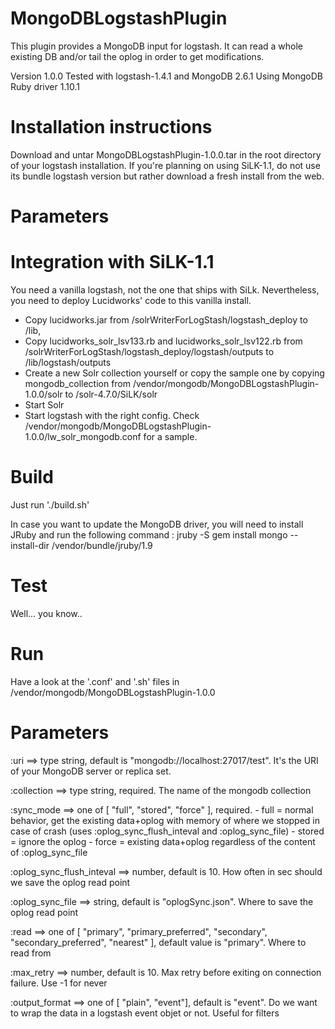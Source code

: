 MongoDBLogstashPlugin
=====================
This plugin provides a MongoDB input for logstash. It can read a whole existing DB and/or tail the oplog in order to get modifications. 

Version 1.0.0
Tested with logstash-1.4.1 and MongoDB 2.6.1
Using MongoDB Ruby driver 1.10.1


Installation instructions
=========================
Download and untar MongoDBLogstashPlugin-1.0.0.tar in the root directory of your logstash installation. If you're planning on using SiLK-1.1, do not use its bundle logstash version but rather download a fresh install from the web. 


Parameters
=========================


Integration with SiLK-1.1
=========================
You need a vanilla logstash, not the one that ships with SiLk. Nevertheless, you need to deploy Lucidworks' code to this vanilla install. 
- Copy lucidworks.jar from <SiLK>/solrWriterForLogStash/logstash_deploy to <logstash>/lib, 
- Copy lucidworks_solr_lsv133.rb and lucidworks_solr_lsv122.rb from <SiLK>/solrWriterForLogStash/logstash_deploy/logstash/outputs to <logstash>/lib/logstash/outputs
- Create a new Solr collection yourself or copy the sample one by copying mongodb_collection from <MongoDBLogstashPlugin>/vendor/mongodb/MongoDBLogstashPlugin-1.0.0/solr to <SiLK>/solr-4.7.0/SiLK/solr
- Start Solr
- Start logstash with the right config. Check <MongoDBLogstashPlugin>/vendor/mongodb/MongoDBLogstashPlugin-1.0.0/lw_solr_mongodb.conf for a sample. 



Build
=========================
Just run './build.sh'

In case you want to update the MongoDB driver, you will need to install JRuby and run the following command : 
jruby -S gem install mongo --install-dir <MongoDBLogstashPlugin repo>/vendor/bundle/jruby/1.9



Test
=========================
Well... you know..


Run
=========================
Have a look at the '.conf' and '.sh' files in <MongoDBLogstashPlugin repo>/vendor/mongodb/MongoDBLogstashPlugin-1.0.0


Parameters
=========================
:uri ==> type string, default is "mongodb://localhost:27017/test". It's the URI of your MongoDB server or replica set.

:collection ==> type string, required. The name of the mongodb collection

:sync_mode ==> one of [ "full", "stored", "force" ], required. 
	- full = normal behavior, get the existing data+oplog with memory of where we stopped in case of crash (uses :oplog_sync_flush_inteval and :oplog_sync_file)
	- stored = ignore the oplog
	- force = existing data+oplog regardless of the content of :oplog_sync_file

:oplog_sync_flush_inteval ==> number, default is 10. How often in sec should we save the oplog read point

:oplog_sync_file ==> string, default is "oplogSync.json". Where to save the oplog read point

:read ==> one of [ "primary", "primary_preferred", "secondary", "secondary_preferred", "nearest" ], default value is "primary". Where to read from

:max_retry ==> number, default is 10. Max retry before exiting on connection failure. Use -1 for never

:output_format ==> one of [ "plain", "event"], default is "event". Do we want to wrap the data in a logstash event objet or not. Useful for filters



